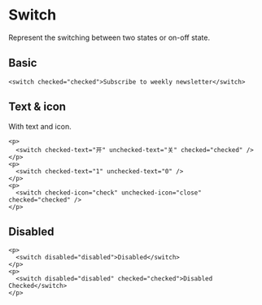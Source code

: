 # Switch

Represent the switching between two states or on-off state.

## Basic

``` switch-basic-demo-xml
<switch checked="checked">Subscribe to weekly newsletter</switch>
```

## Text & icon

With text and icon.

``` switch-text-icon-demo-xml
<p>
  <switch checked-text="开" unchecked-text="关" checked="checked" />
</p>
<p>
  <switch checked-text="1" unchecked-text="0" />
</p>
<p>
  <switch checked-icon="check" unchecked-icon="close" checked="checked" />
</p>
```

## Disabled

``` switch-text-icon-demo-xml
<p>
  <switch disabled="disabled">Disabled</switch>
</p>
<p>
  <switch disabled="disabled" checked="checked">Disabled Checked</switch>
</p>
```
